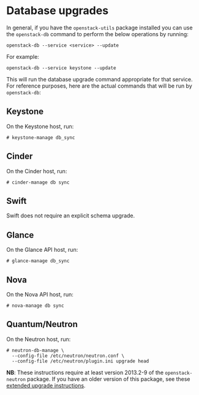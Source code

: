 # Database upgrades

In general, if you have the `openstack-utils` package installed you
can use the `openstack-db` command to perform the below operations by
running:

    openstack-db --service <service> --update

For example:

    openstack-db --service keystone --update

This will run the database upgrade command appropriate for that
service.  For reference purposes, here are the actual commands that
will be run by `openstack-db`:

## Keystone

On the Keystone host, run:

    # keystone-manage db_sync

## Cinder

On the Cinder host, run:

    # cinder-manage db sync

## Swift

Swift does not require an explicit schema upgrade.

## Glance

On the Glance API host, run:

    # glance-manage db_sync

## Nova

On the Nova API host, run:

    # nova-manage db sync

## Quantum/Neutron

On the Neutron host, run:

    # neutron-db-manage \
      --config-file /etc/neutron/neutron.conf \
      --config-file /etc/neutron/plugin.ini upgrade head

**NB**: These instructions require at least version 2013.2-9 of the
`openstack-neutron` package.  If you have an older version of this
package, see these [extended upgrade instructions][q-to-n].

[q-to-n]: quantum-to-neutron.html

